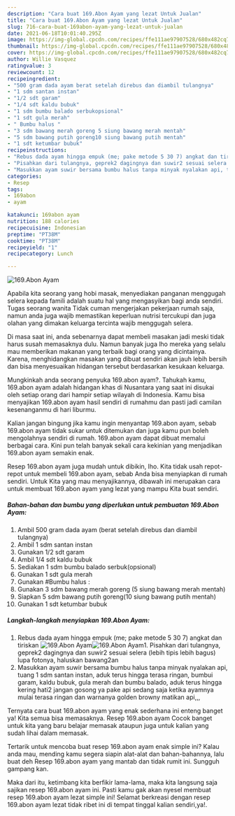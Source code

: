 ```yaml
---
description: "Cara buat 169.Abon Ayam yang lezat Untuk Jualan"
title: "Cara buat 169.Abon Ayam yang lezat Untuk Jualan"
slug: 716-cara-buat-169abon-ayam-yang-lezat-untuk-jualan
date: 2021-06-18T10:01:40.295Z
image: https://img-global.cpcdn.com/recipes/ffe111ae97907528/680x482cq70/169abon-ayam-foto-resep-utama.jpg
thumbnail: https://img-global.cpcdn.com/recipes/ffe111ae97907528/680x482cq70/169abon-ayam-foto-resep-utama.jpg
cover: https://img-global.cpcdn.com/recipes/ffe111ae97907528/680x482cq70/169abon-ayam-foto-resep-utama.jpg
author: Willie Vasquez
ratingvalue: 3
reviewcount: 12
recipeingredient:
- "500 gram dada ayam berat setelah direbus dan diambil tulangnya"
- "1 sdm santan instan"
- "1/2 sdt garam"
- "1/4 sdt kaldu bubuk"
- "1 sdm bumbu balado serbukopsional"
- "1 sdt gula merah"
- " Bumbu halus "
- "3 sdm bawang merah goreng 5 siung bawang merah mentah"
- "5 sdm bawang putih goreng10 siung bawang putih mentah"
- "1 sdt ketumbar bubuk"
recipeinstructions:
- "Rebus dada ayam hingga empuk (me; pake metode 5 30 7) angkat dan tiriskan"
- "Pisahkan dari tulangnya, geprek2 dagingnya dan suwir2 sesuai selera (lebih tipis lebih bagus) lupa fotonya, haluskan bawang2an"
- "Masukkan ayam suwir bersama bumbu halus tanpa minyak nyalakan api, tuang 1 sdm santan instan, aduk terus hingga terasa ringan, bumbui garam, kaldu bubuk, gula merah dan bumbu balado, aduk terus hingga kering hati2 jangan gosong ya pake api sedang saja ketika ayamnya mulai terasa ringan dan warnanya golden browny matikan api,,,"
categories:
- Resep
tags:
- 169abon
- ayam

katakunci: 169abon ayam 
nutrition: 188 calories
recipecuisine: Indonesian
preptime: "PT38M"
cooktime: "PT38M"
recipeyield: "1"
recipecategory: Lunch

---
```



![169.Abon Ayam](https://img-global.cpcdn.com/recipes/ffe111ae97907528/680x482cq70/169abon-ayam-foto-resep-utama.jpg)

Apabila kita seorang yang hobi masak, menyediakan panganan menggugah selera kepada famili adalah suatu hal yang mengasyikan bagi anda sendiri. Tugas seorang  wanita Tidak cuman mengerjakan pekerjaan rumah saja, namun anda juga wajib memastikan keperluan nutrisi tercukupi dan juga olahan yang dimakan keluarga tercinta wajib menggugah selera.

Di masa  saat ini, anda sebenarnya dapat membeli masakan jadi meski tidak harus susah memasaknya dulu. Namun banyak juga lho mereka yang selalu mau memberikan makanan yang terbaik bagi orang yang dicintainya. Karena, menghidangkan masakan yang dibuat sendiri akan jauh lebih bersih dan bisa menyesuaikan hidangan tersebut berdasarkan kesukaan keluarga. 



Mungkinkah anda seorang penyuka 169.abon ayam?. Tahukah kamu, 169.abon ayam adalah hidangan khas di Nusantara yang saat ini disukai oleh setiap orang dari hampir setiap wilayah di Indonesia. Kamu bisa menyajikan 169.abon ayam hasil sendiri di rumahmu dan pasti jadi camilan kesenanganmu di hari liburmu.

Kalian jangan bingung jika kamu ingin menyantap 169.abon ayam, sebab 169.abon ayam tidak sukar untuk ditemukan dan juga kamu pun boleh mengolahnya sendiri di rumah. 169.abon ayam dapat dibuat memalui berbagai cara. Kini pun telah banyak sekali cara kekinian yang menjadikan 169.abon ayam semakin enak.

Resep 169.abon ayam juga mudah untuk dibikin, lho. Kita tidak usah repot-repot untuk membeli 169.abon ayam, sebab Anda bisa menyiapkan di rumah sendiri. Untuk Kita yang mau menyajikannya, dibawah ini merupakan cara untuk membuat 169.abon ayam yang lezat yang mampu Kita buat sendiri.

<!--inarticleads1-->

##### Bahan-bahan dan bumbu yang diperlukan untuk pembuatan 169.Abon Ayam:

1. Ambil 500 gram dada ayam (berat setelah direbus dan diambil tulangnya)
1. Ambil 1 sdm santan instan
1. Gunakan 1/2 sdt garam
1. Ambil 1/4 sdt kaldu bubuk
1. Sediakan 1 sdm bumbu balado serbuk(opsional)
1. Gunakan 1 sdt gula merah
1. Gunakan  #Bumbu halus :
1. Gunakan 3 sdm bawang merah goreng (5 siung bawang merah mentah)
1. Siapkan 5 sdm bawang putih goreng(10 siung bawang putih mentah)
1. Gunakan 1 sdt ketumbar bubuk




<!--inarticleads2-->

##### Langkah-langkah menyiapkan 169.Abon Ayam:

1. Rebus dada ayam hingga empuk (me; pake metode 5 30 7) angkat dan tiriskan
<img src="https://img-global.cpcdn.com/steps/a55fa22f1cbcb484/160x128cq70/169abon-ayam-langkah-memasak-1-foto.jpg" alt="169.Abon Ayam"><img src="https://img-global.cpcdn.com/steps/744eb250c0974545/160x128cq70/169abon-ayam-langkah-memasak-1-foto.jpg" alt="169.Abon Ayam">1. Pisahkan dari tulangnya, geprek2 dagingnya dan suwir2 sesuai selera (lebih tipis lebih bagus) lupa fotonya, haluskan bawang2an
1. Masukkan ayam suwir bersama bumbu halus tanpa minyak nyalakan api, tuang 1 sdm santan instan, aduk terus hingga terasa ringan, bumbui garam, kaldu bubuk, gula merah dan bumbu balado, aduk terus hingga kering hati2 jangan gosong ya pake api sedang saja ketika ayamnya mulai terasa ringan dan warnanya golden browny matikan api,,,




Ternyata cara buat 169.abon ayam yang enak sederhana ini enteng banget ya! Kita semua bisa memasaknya. Resep 169.abon ayam Cocok banget untuk kita yang baru belajar memasak ataupun juga untuk kalian yang sudah lihai dalam memasak.

Tertarik untuk mencoba buat resep 169.abon ayam enak simple ini? Kalau anda mau, mending kamu segera siapin alat-alat dan bahan-bahannya, lalu buat deh Resep 169.abon ayam yang mantab dan tidak rumit ini. Sungguh gampang kan. 

Maka dari itu, ketimbang kita berfikir lama-lama, maka kita langsung saja sajikan resep 169.abon ayam ini. Pasti kamu gak akan nyesel membuat resep 169.abon ayam lezat simple ini! Selamat berkreasi dengan resep 169.abon ayam lezat tidak ribet ini di tempat tinggal kalian sendiri,ya!.

